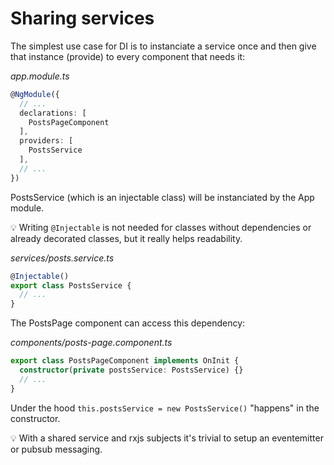 
# Sharing services

The simplest use case for DI is to instanciate a service once and then give that instance (provide) to every component that needs it:

_app.module.ts_
```typescript
@NgModule({
  // ...
  declarations: [
    PostsPageComponent
  ],
  providers: [
    PostsService
  ],
  // ...
})
```

PostsService (which is an injectable class) will be instanciated by the App module.

:bulb: Writing `@Injectable` is not needed for classes without dependencies or already decorated classes, but it really helps readability.

_services/posts.service.ts_
```typescript
@Injectable()
export class PostsService {
  // ...
}
```

The PostsPage component can access this dependency:

_components/posts-page.component.ts_
```typescript
export class PostsPageComponent implements OnInit {
  constructor(private postsService: PostsService) {}
  // ...
}
```

Under the hood `this.postsService = new PostsService()` "happens" in the constructor.

:bulb: With a shared service and rxjs subjects it's trivial to setup an eventemitter or pubsub messaging.

